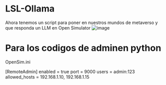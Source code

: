 # LSL-Ollama
Ahora tenemos un script para poner en nuestros mundos de metaverso y que responda un LLM en Open Simulator
![image](https://github.com/aratan/LSL-Ollama/assets/4398830/489a79c0-39ee-44bc-ad81-47e4c278224e)




# Para los codigos de adminen python

OpenSim.ini 

[RemoteAdmin]
    enabled = true
    port = 9000
    users = admin:123
    allowed_hosts = 192.168.1.10, 192.168.1.15 
